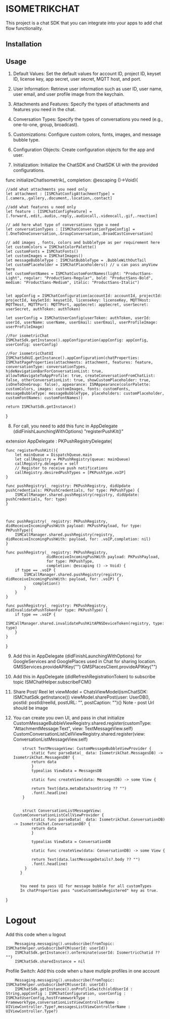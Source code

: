 # ISOMETRIKCHAT

This project is a chat SDK that you can integrate into your apps to add chat flow functionality.

## Installation


## Usage

1. Default Values: Set the default values for account ID, project ID, keyset ID, license key, app secret, user secret, MQTT host, and port.

2. User Information: Retrieve user information such as user ID, user name, user email, and user profile image from the keychain.

3. Attachments and Features: Specify the types of attachments and features you need in the chat.

4. Conversation Types: Specify the types of conversations you need (e.g., one-to-one, group, broadcast).

5. Customizations: Configure custom colors, fonts, images, and message bubble type.

6. Configuration Objects: Create configuration objects for the app and user.

7. Initialization: Initialize the ChatSDK and ChatSDK UI with the provided configurations.


func initializeChatIsometrik(_ completion: @escaping ()->Void){
    
    //add what attachments you need only
    let attachment : [ISMChatConfigAttachmentType] = [.camera,.gallery,.document,.location,.contact]
    
    //add what features u need only
    let feature : [ISMChatConfigFeature] = [.forward,.edit,.audio,.reply,.audiocall,.videocall,.gif,.reaction]
    
    // add here what type of conversations type u need
    let conversationTypes : [ISMChatConversationTypeConfig] = [.OneToOneConversation,.GroupConversation,.BroadCastConversation]
    
    // add images , fonts, colors and bubbleType as per requirement here
    let customColors = ISMChatColorPalette()
    let customFonts = ISMChatFonts()
    let customImages = ISMChatImages()
    let messageBubbleType : ISMChatBubbleType = .BubbleWithOutTail
    let customPlaceholder = ISMChatPlaceholders() // u can pass anyView here
    let customFontNames = ISMChatCustomFontNames(light: "ProductSans-Light", regular: "ProductSans-Regular", bold: "ProductSans-Bold", medium: "ProductSans-Medium", italic: "ProductSans-Italic")
    
    
    let appConfig = ISMChatConfiguration(accountId: accountId, projectId: projectId, keySetId: keysetId, licensekey: licenseKey, MQTTHost: MQTTHost, MQTTPort: MQTTPort, appSecret: appSecret, userSecret: userSecret, authToken: authToken)
    
    let userConfig = ISMChatUserConfig(userToken: authToken, userId: userId, userName: userName, userEmail: userEmail, userProfileImage: userProfileImage)
    
    //For isometricChat
    ISMChatSdk.getInstance().appConfiguration(appConfig: appConfig, userConfig: userConfig)
    
    //For isometricChatUI
    ISMChatSdkUI.getInstance().appConfiguration(chatProperties: ISMChatPageProperties(attachments: attachment, features: feature, conversationType: conversationTypes, hideNavigationBarForConversationList: true, allowToNavigateToAppProfile: true, createConversationFromChatList: false, otherConversationList: true, showCustomPlaceholder: true, isOneToOneGroup: false), appearance: ISMAppearance(colorPalette: customColors, images: customImages, fonts: customFonts, messageBubbleType: messageBubbleType, placeholders: customPlaceholder, customFontNames: customFontNames))
    
    return ISMChatSdk.getInstance()
}



8. For call, you need to add this func in AppDelegate (didFinishLaunchingWithOptions)
"registerPushKit()"


extension AppDelegate : PKPushRegistryDelegate{
    
    func registerPushKit(){
        let mainQueue = DispatchQueue.main
        let callRegistry = PKPushRegistry(queue: mainQueue)
        callRegistry.delegate = self
        // Register to receive push notifications
        callRegistry.desiredPushTypes = [PKPushType.voIP]
    }
    
    func pushRegistry(_ registry: PKPushRegistry, didUpdate pushCredentials: PKPushCredentials, for type: PKPushType) {
        ISMCallManager.shared.pushRegistry(registry, didUpdate: pushCredentials, for: type)
    }
    
    
    
    func pushRegistry(_ registry: PKPushRegistry, didReceiveIncomingPushWith payload: PKPushPayload, for type: PKPushType){
        ISMCallManager.shared.pushRegistry(registry, didReceiveIncomingPushWith: payload, for: .voIP,completion: nil)
    }
    
    func pushRegistry(_ registry: PKPushRegistry,
                      didReceiveIncomingPushWith payload: PKPushPayload,
                      for type: PKPushType,
                      completion: @escaping () -> Void) {
        if type == .voIP {
            ISMCallManager.shared.pushRegistry(registry, didReceiveIncomingPushWith: payload, for: .voIP) {
                completion()
            }
        }
    }
    
    func pushRegistry(_ registry: PKPushRegistry, didInvalidatePushTokenFor type: PKPushType) {
        if type == .voIP {
            ISMCallManager.shared.invalidatePushKitAPNSDeviceToken(registry, type: type)
        }
    }
}


9. Add this in AppDelegate (didFinishLaunchingWithOptions) for GoogleServices and GooglePlaces used in Chat for sharing location.
        GMSServices.provideAPIKey("")
        GMSPlacesClient.provideAPIKey("")


10. Add this in AppDelegate (didRefreshRegistrationToken) to subscribe topic
        ISMChatHelper.subscribeFCM()
        
        
11. Share Post/ Reel
        let viewModel = ChatsViewModel(ismChatSDK: ISMChatSdk.getInstance())
        viewModel.sharePost(user: UserDB(), postId: postId/reelId, postURL: "", postCaption: ""){}
        Note - post Url should be image
        
12. You can create you own UI, and pass in chat initialize
                CustomMessageBubbleViewRegistry.shared.register(customType: "AttachmentMessage:Text", view: TextMessageView.self)
                CustomConversationListCellViewRegistry.shared.register(view: ConversationListMessageView.self)  
                
            struct TextMessageView: CustomMessageBubbleViewProvider {
                static func parseData(_ data: IsometrikChat.MessagesDB) -> IsometrikChat.MessagesDB? {
                return data
                }
                typealias ViewData = MessagesDB

                static func createView(data: MessagesDB) -> some View {

                return Text(data.metaDataJsonString ?? "")
                .font(.headline)
            }
            

            struct ConversationListMessageView: CustomConversationListCellViewProvider {
                static func parseData(_ data: IsometrikChat.ConversationDB) -> IsometrikChat.ConversationDB? {
                return data
                }

                typealias ViewData = ConversationDB

                static func createView(data: ConversationDB) -> some View {

                return Text(data.lastMessageDetails?.body ?? "")
                .font(.headline)
             }
           }
           
           
           You need to pass UI for message bubble for all customTypes
           In chatProperties pass "useCustomViewRegistered" key as true.

}      


# Logout

Add this code when u logout

        Messaging.messaging().unsubscribe(fromTopic: ISMChatHelper.unSubscribeFCM(userId: userId))
        ISMChatSdk.getInstance().onTerminate(userId: IsomertricChatid ?? "")
        ISMChatSdk.sharedInstance = nil
        
Profile Switch:
Add this code when u have mutiple profiles in one account

        Messaging.messaging().unsubscribe(fromTopic: ISMChatHelper.unSubscribeFCM(userId: userId))
        ISMChatSdk.getInstance().onProfileSwitch(oldUserId : String,appConfig : ISMChatConfiguration, userConfig : ISMChatUserConfig,hostFrameworkType : FrameworkType,conversationListViewControllerName : UIViewController.Type?,messagesListViewControllerName : UIViewController.Type?)


